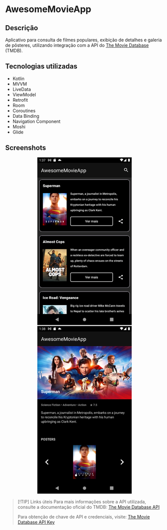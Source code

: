# AwesomeMovieApp

## Descrição

Aplicativo para consulta de filmes populares, exibição de detalhes e galeria de pôsteres, utilizando integração com a API do [The Movie Database](https://www.themoviedb.org/) (TMDB).

## Tecnologias utilizadas

- Kotlin
- MVVM
- LiveData
- ViewModel
- Retrofit
- Room
- Coroutines
- Data Binding
- Navigation Component
- Moshi
- Glide

## Screenshots

<p align="center">
    <img src="screenshots/movie-app-list.png" alt="Movie App - Lista de filmes" width="300"/>
    <img src="screenshots/movie-app-details.png" alt="Movie App - Detalhe do filme" width="300"/>
</p>

> [!TIP] Links úteis
> Para mais informações sobre a API utilizada, consulte a documentação oficial do TMDB:
> [The Movie Database API](https://developers.themoviedb.org/3/getting-started/introduction)
> 
> Para obtenção de chave de API e credenciais, visite:
> [The Movie Database API Key](https://www.themoviedb.org/settings/api)